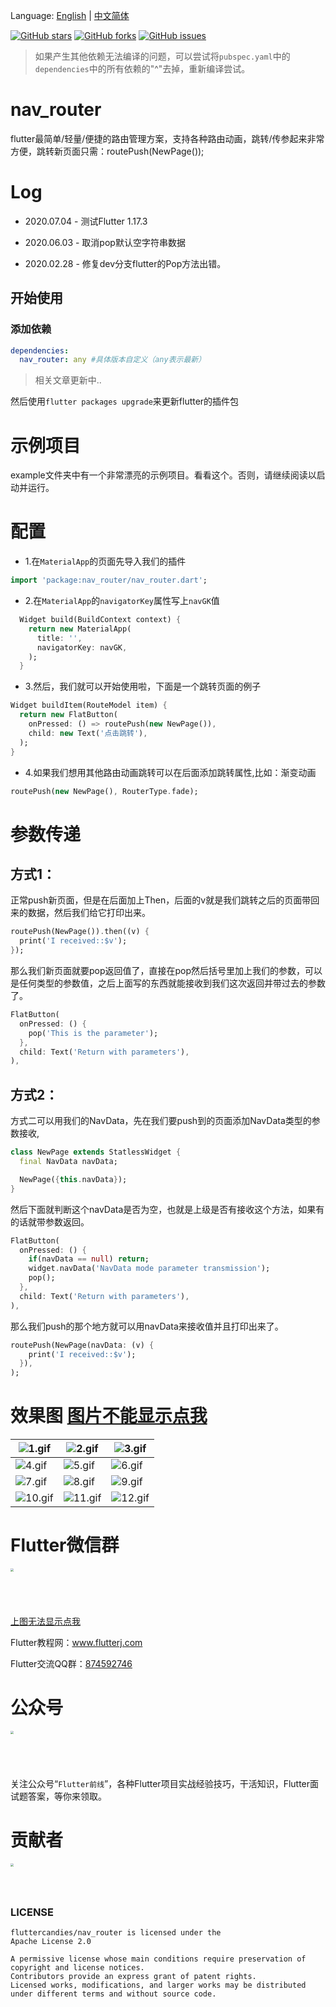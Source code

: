 Language: [English](README.md) | [中文简体](README_ZH.md)

[![GitHub stars](https://img.shields.io/github/stars/fluttercandies/nav_router)](https://github.com/fluttercandies/nav_router/stargazers)
[![GitHub forks](https://img.shields.io/github/forks/fluttercandies/nav_router)](https://github.com/fluttercandies/nav_router/network)
[![GitHub issues](https://img.shields.io/github/issues/fluttercandies/nav_router)](https://github.com/fluttercandies/nav_router/issues) 

> 如果产生其他依赖无法编译的问题，可以尝试将`pubspec.yaml`中的`dependencies`中的所有依赖的"^"去掉，重新编译尝试。

# nav_router

flutter最简单/轻量/便捷的路由管理方案，支持各种路由动画，跳转/传参起来非常方便，跳转新页面只需：routePush(NewPage());

# Log
* 2020.07.04 - 测试Flutter 1.17.3

* 2020.06.03 - 取消pop默认空字符串数据

* 2020.02.28 - 修复dev分支flutter的Pop方法出错。

## 开始使用

### 添加依赖
```yaml
dependencies:
  nav_router: any #具体版本自定义（any表示最新）
```

> 相关文章更新中..

然后使用`flutter packages upgrade`来更新flutter的插件包

# 示例项目
example文件夹中有一个非常漂亮的示例项目。看看这个。否则，请继续阅读以启动并运行。

# 配置
*  1.在`MaterialApp`的页面先导入我们的插件
```dart
import 'package:nav_router/nav_router.dart';
```
*  2.在`MaterialApp`的`navigatorKey`属性写上`navGK`值
```dart
  Widget build(BuildContext context) {
    return new MaterialApp(
      title: '',
      navigatorKey: navGK,
    );
  }
```
* 3.然后，我们就可以开始使用啦，下面是一个跳转页面的例子
```dart
Widget buildItem(RouteModel item) {
  return new FlatButton(
    onPressed: () => routePush(new NewPage()),
    child: new Text('点击跳转'),
  );
} 
```

* 4.如果我们想用其他路由动画跳转可以在后面添加跳转属性,比如：渐变动画
```dart
routePush(new NewPage(), RouterType.fade);
```

# 参数传递

## 方式1：
正常push新页面，但是在后面加上Then，后面的v就是我们跳转之后的页面带回来的数据，然后我们给它打印出来。
```dart
routePush(NewPage()).then((v) {
  print('I received::$v');
});
```
那么我们新页面就要pop返回值了，直接在pop然后括号里加上我们的参数，可以是任何类型的参数值，之后上面写的东西就能接收到我们这次返回并带过去的参数了。
```dart
FlatButton(
  onPressed: () {
    pop('This is the parameter');
  },
  child: Text('Return with parameters'),
),
```

## 方式2：
方式二可以用我们的NavData，先在我们要push到的页面添加NavData类型的参数接收,
```dart
class NewPage extends StatlessWidget {
  final NavData navData;

  NewPage({this.navData});
}
```
然后下面就判断这个navData是否为空，也就是上级是否有接收这个方法，如果有的话就带参数返回。
```dart
FlatButton(
  onPressed: () {
    if(navData == null) return;
    widget.navData('NavData mode parameter transmission');
    pop();
  },
  child: Text('Return with parameters'),
),
```
那么我们push的那个地方就可以用navData来接收值并且打印出来了。
```dart
routePush(NewPage(navData: (v) {
    print('I received::$v');
  }),
);
```

# 效果图 [图片不能显示点我](http://img.flutterj.com/nav_router/)
|![1.gif](git/1.gif)| ![2.gif](git/2.gif) | ![3.gif](git/3.gif)|
| --- | --- | --- |
|![4.gif](git/4.gif)| ![5.gif](git/5.gif) | ![6.gif](git/6.gif)|
|![7.gif](git/7.gif)| ![8.gif](git/8.gif) | ![9.gif](git/9.gif)|
|![10.gif](git/10.gif)| ![11.gif](git/11.gif) | ![12.gif](git/12.gif)|

# Flutter微信群

<img src="git/left_group.png" height="200" width="210" style="zoom:30%;" />

[上图无法显示点我](http://www.flutterj.com/left_group.png)

Flutter教程网：www.flutterj.com

Flutter交流QQ群：[874592746](https://jq.qq.com/?_wv=1027&k=5coTYqE)

# 公众号
<img src="git/public.jpg" height="200" width="200" style="zoom:30%;" />

关注公众号“`Flutter前线`”，各种Flutter项目实战经验技巧，干活知识，Flutter面试题答案，等你来领取。

# 贡献者

<img src="git/circle-cropped.png" height="150" width="150" style="zoom:30%;" />

### LICENSE
```
fluttercandies/nav_router is licensed under the
Apache License 2.0

A permissive license whose main conditions require preservation of copyright and license notices. 
Contributors provide an express grant of patent rights. 
Licensed works, modifications, and larger works may be distributed under different terms and without source code.
```
